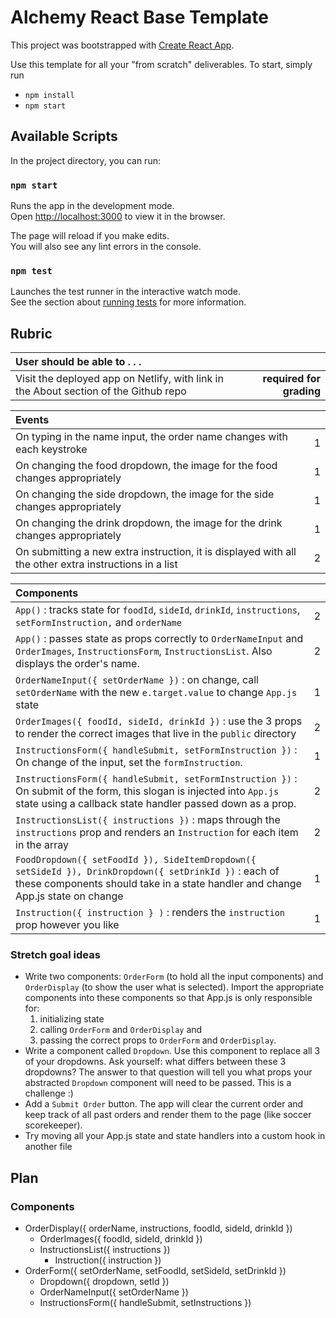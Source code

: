 # Alchemy React Base Template

This project was bootstrapped with [Create React App](https://github.com/facebook/create-react-app).

Use this template for all your "from scratch" deliverables. To start, simply run

- `npm install`
- `npm start`

## Available Scripts

In the project directory, you can run:

### `npm start`

Runs the app in the development mode.\
Open [http://localhost:3000](http://localhost:3000) to view it in the browser.

The page will reload if you make edits.\
You will also see any lint errors in the console.

### `npm test`

Launches the test runner in the interactive watch mode.\
See the section about [running tests](https://facebook.github.io/create-react-app/docs/running-tests) for more information.

## Rubric

| User should be able to . . .                                                         |             |
| :----------------------------------------------------------------------------------- | ----------: |
| Visit the deployed app on Netlify, with link in the About section of the Github repo |  **required for grading** |

| Events                                                                                |             |
| :----------------------------------------------------------------------------------- | ----------: |
| On typing in the name input, the order name changes with each keystroke  |        1 |
| On changing the food dropdown, the image for the food changes appropriately  |        1 |
| On changing the side dropdown, the image for the side changes appropriately  |        1 |
| On changing the drink dropdown, the image for the drink changes appropriately  |        1 |
| On submitting a new extra instruction, it is displayed with all the other extra instructions in a list |        2 |

| Components                                                                                |             |
| :----------------------------------------------------------------------------------- | ----------: |
| `App()` : tracks state for `foodId`, `sideId`, `drinkId`, `instructions`, `setFormInstruction,` and `orderName` |2|
| `App()` : passes state as props correctly to `OrderNameInput` and `OrderImages`, `InstructionsForm`, `InstructionsList`. Also displays the order's name. |2|
| `OrderNameInput({ setOrderName })` : on change, call `setOrderName` with the new `e.target.value` to change `App.js` state |1|
| `OrderImages({ foodId, sideId, drinkId })` : use the 3 props to render the correct images that live in the `public` directory |2|
| `InstructionsForm({ handleSubmit, setFormInstruction })` : On change of the input, set the `formInstruction`.  |1|
| `InstructionsForm({ handleSubmit, setFormInstruction })` : On submit of the form, this slogan is injected into `App.js` state using a callback state handler passed down as a prop. |2|
| `InstructionsList({ instructions })` : maps through the `instructions` prop and renders an `Instruction` for each item in the array |2|
| `FoodDropdown({ setFoodId }), SideItemDropdown({ setSideId }), DrinkDropdown({ setDrinkId })` : each of these components should take in a state handler and change App.js state on change |1|
| `Instruction({ instruction } )` : renders the `instruction` prop however you like |1|

### Stretch goal ideas

- Write two components: `OrderForm` (to hold all the input components) and `OrderDisplay` (to show the user what is selected). Import the appropriate components into these components so that App.js is only responsible for:
  1) initializing state
  2) calling `OrderForm` and `OrderDisplay` and
  3) passing the correct props to `OrderForm` and `OrderDisplay`.
- Write a component called `Dropdown`. Use this component to replace all 3 of your dropdowns. Ask yourself: what differs between these 3 dropdowns? The answer to that question will tell you what props your abstracted `Dropdown` component will need to be passed. This is a challenge :)
- Add a `Submit Order` button. The app will clear the current order and keep track of all past orders and render them to the page (like soccer scorekeeper).
- Try moving all your App.js state and state handlers into a custom hook in another file

## Plan

### Components

- OrderDisplay({ orderName, instructions, foodId, sideId, drinkId })
  - OrderImages({ foodId, sideId, drinkId })
  - InstructionsList({ instructions })
    - Instruction({ instruction })
- OrderForm({ setOrderName, setFoodId, setSideId, setDrinkId })
  - Dropdown({ dropdown, setId })
  - OrderNameInput({ setOrderName })
  - InstructionsForm({ handleSubmit, setInstructions })
